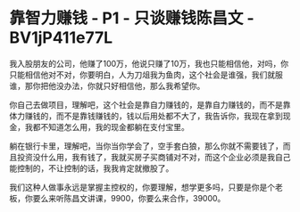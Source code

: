 # 靠智力赚钱 - P1 - 只谈赚钱陈昌文 - BV1jP411e77L

我入股朋友的公司，他赚了100万，他说只赚了10万，我也只能相信他，对吗，你只能相信他对不对，你要明白，人为刀俎我为鱼肉，这个社会是谁强，我们就服谁，那你把他没办法，你就只好相信他，那么我希望你。

你自己去做项目，理解吧，这个社会是靠自力赚钱的，是靠自力赚钱的，而不是靠体力赚钱的，而不是靠钱赚钱的，钱以后用处都不大了，我告诉你，我现在拿到现金，我都不知道怎么用，我的现金都躺在支付宝里。

躺在银行卡里，理解吧，当你当你学会了，空手套白狼，那么你就不需要钱了，而且投资没什么用，我有钱了，我就买房子买商铺对不对，而这个企业必须是我自己能控制的，不让控制的话，我我肯定就撤股了。

我们这种人做事永远是掌握主控权的，你要理解，想学更多吗，只要是你是个老板，你要么来听陈昌文讲课，9900，你要么来合作，39000。


